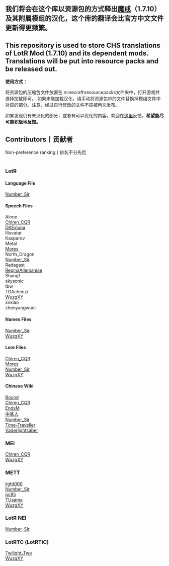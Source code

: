 ## 我们将会在这个库以资源包的方式释出[魔戒](https://www.mcbbs.net/thread-1084629-1-1.html)（1.7.10）及其附属模组的汉化，这个库的翻译会比官方中文文件更新得更频繁。

## This repository is used to store CHS translations of LotR Mod (1.7.10) and its dependent mods. Translations will be put into resource packs and be released out.

**使用方式：**

将资源包的压缩包文件放置在.minecraft\resourcepacks文件夹中，打开游戏并选择加载即可。
如果未能加载汉化，请手动将资源包中的文件替换掉模组文件中对应的部分。注意，经过自行修改的文件不应被再次发布。

如果发现仍有未汉化的部分，或者有可以优化的内容，欢迎在[这里](https://github.com/LWHK/LotR-Related-Translations/issues)反馈。**希望能尽可能积极地反馈。**

## Contributors丨贡献者
Non-preference ranking丨排名不分先后<br>
<br>
### LotR
#### Language File
[Number_Sir](https://github.com/NumberSir)<br>
#### Speech Files
Alone<br>
[Chiren_CQR](https://github.com/ChirenCQR)<br>
[DKExluna](https://github.com/DKExluna)<br>
Illuvatar<br>
Kasparov<br>
Metal<br>
[Mores](https://www.mcmod.cn/center/90893)<br>
North_Dragon<br>
[Number_Sir](https://github.com/NumberSir)<br>
Radagast<br>
[ReginaAllemaniae](https://paratranz.cn/users/2098/profile)<br>
Shang1<br>
skysonic<br>
tbw<br>
TGAchenzi<br>
[WuzgXY](https://github.com/WuzgXY-GitHub)<br>
xvxiao<br>
zhenyangwudi<br>
#### Names Files
[Number_Sir](https://github.com/NumberSir)<br>
[WuzgXY](https://github.com/WuzgXY-GitHub)<br>
#### Lore Files
[Chiren_CQR](https://github.com/ChirenCQR)<br>
[Mores](https://www.mcmod.cn/center/90893)<br>
[Number_Sir](https://github.com/NumberSir)<br>
[WuzgXY](https://github.com/WuzgXY-GitHub)<br>
#### Chinese Wiki
[Bound](https://lotrmc.huijiwiki.com/wiki/%E7%94%A8%E6%88%B7:Bound)<br>
[Chiren_CQR](https://lotrmc.huijiwiki.com/wiki/%E7%94%A8%E6%88%B7:ChirenChen)<br>
[EndsM](https://lotrmc.huijiwiki.com/wiki/%E7%94%A8%E6%88%B7:EndsM)<br>
[中某人](https://lotrmc.huijiwiki.com/wiki/%E7%94%A8%E6%88%B7:%E4%B8%AD%E6%9F%90%E4%BA%BA)<br>
[Number_Sir](https://lotrmc.huijiwiki.com/wiki/%E7%94%A8%E6%88%B7:NumberSir)<br>
[Time-Traveller](https://lotrmc.huijiwiki.com/wiki/%E7%94%A8%E6%88%B7:Time-Traveller)<br>
[Vaderlightsaber](https://lotrmc.huijiwiki.com/wiki/%E7%94%A8%E6%88%B7:A1s2d3ae)<br>
### MEI
[Chiren_CQR](https://github.com/ChirenCQR)<br>
[WuzgXY](https://github.com/WuzgXY-GitHub)<br>
### METT
[light000](https://bbs.mcmod.cn/center/9666)<br>
[Number_Sir](https://github.com/NumberSir)<br>
[pc85](https://www.mcbbs.net/home.php?mod=space&uid=1653202)<br>
[TUsama](https://github.com/TUsama)<br>
[WuzgXY](https://github.com/WuzgXY-GitHub)<br>
### LotR NEI
[Number_Sir](https://github.com/NumberSir)<br>
### LotRTC (LotRTiC)
[Twilight_Two](https://www.mcbbs.net/home.php?mod=space&uid=1545237)<br>
[WuzgXY](https://github.com/WuzgXY-GitHub)<br>
